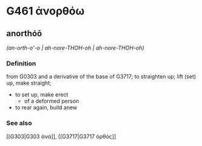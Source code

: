 # G461 ἀνορθόω

## anorthóō

_(an-orth-o'-o | ah-nore-THOH-oh | ah-nore-THOH-oh)_

### Definition

from G0303 and a derivative of the base of G3717; to straighten up; lift (set) up, make straight; 

- to set up, make erect
  - of a deformed person
- to rear again, build anew

### See also

[[G303|G303 ἀνά]], [[G3717|G3717 ὀρθός]]
